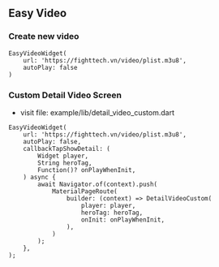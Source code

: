## Easy Video


### Create new video
```
EasyVideoWidget(
    url: 'https://fighttech.vn/video/plist.m3u8',
    autoPlay: false
)
```


### Custom Detail Video Screen
- visit file: example/lib/detail_video_custom.dart

```
EasyVideoWidget(
    url: 'https://fighttech.vn/video/plist.m3u8',
    autoPlay: false,
    callbackTapShowDetail: (
        Widget player,
        String heroTag,
        Function()? onPlayWhenInit,
    ) async {
        await Navigator.of(context).push(
            MaterialPageRoute(
                builder: (context) => DetailVideoCustom(
                    player: player,
                    heroTag: heroTag,
                    onInit: onPlayWhenInit,
                ),
            )
        );
    },
);
```
